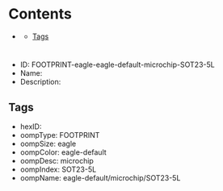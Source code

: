 



Contents
========

* [](#)
	* [Tags](#tags)

# 

- ID: FOOTPRINT-eagle-eagle-default-microchip-SOT23-5L
- Name: 
- Description: 

## Tags

- hexID: 
- oompType: FOOTPRINT
- oompSize: eagle
- oompColor: eagle-default
- oompDesc: microchip
- oompIndex: SOT23-5L
- oompName: eagle-default/microchip/SOT23-5L
